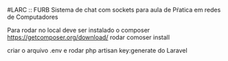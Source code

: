 #LARC :: FURB
Sistema de chat com sockets para aula de Pŕatica em redes de Computadores

Para rodar no local deve ser instalado o composer https://getcomposer.org/download/
rodar comoser install

criar o arquivo .env e rodar php artisan key:generate do Laravel

